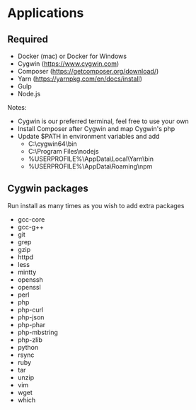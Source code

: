 # Applications

## Required
- Docker (mac) or Docker for Windows
- Cygwin (https://www.cygwin.com)
- Composer (https://getcomposer.org/download/)
- Yarn (https://yarnpkg.com/en/docs/install)
- Gulp
- Node.js

Notes:
- Cygwin is our preferred terminal, feel free to use your own
- Install Composer after Cygwin and map Cygwin's php
- Update $PATH in environment variables and add
  - C:\cygwin64\bin
  - C:\Program Files\nodejs
  - %USERPROFILE%\AppData\Local\Yarn\bin
  - %USERPROFILE%\AppData\Roaming\npm

## Cygwin packages
Run install as many times as you wish to add extra packages
- gcc-core  
- gcc-g++  
- git  
- grep  
- gzip  
- httpd  
- less  
- mintty  
- openssh  
- openssl  
- perl  
- php  
- php-curl
- php-json
- php-phar
- php-mbstring
- php-zlib 
- python  
- rsync  
- ruby  
- tar  
- unzip  
- vim  
- wget  
- which  